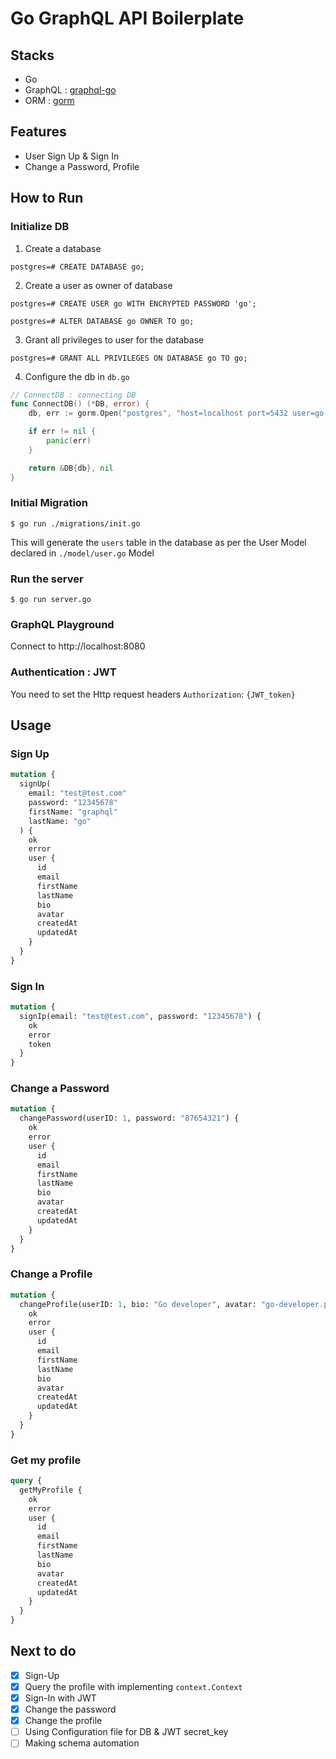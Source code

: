 # Go GraphQL API Boilerplate

## Stacks

- Go
- GraphQL : [graphql-go](https://github.com/graph-gophers/graphql-go)
- ORM : [gorm](https://github.com/jinzhu/gorm)

## Features

- User Sign Up & Sign In
- Change a Password, Profile

## How to Run

### Initialize DB

1. Create a database

```shell
postgres=# CREATE DATABASE go;
```

2. Create a user as owner of database

```shell
postgres=# CREATE USER go WITH ENCRYPTED PASSWORD 'go';

postgres=# ALTER DATABASE go OWNER TO go;
```

3. Grant all privileges to user for the database

```shell
postgres=# GRANT ALL PRIVILEGES ON DATABASE go TO go;
```

4. Configure the db in `db.go`

```go
// ConnectDB : connecting DB
func ConnectDB() (*DB, error) {
	db, err := gorm.Open("postgres", "host=localhost port=5432 user=go dbname=go password=go sslmode=disable")

	if err != nil {
		panic(err)
	}

	return &DB{db}, nil
}
```

### Initial Migration

```shell
$ go run ./migrations/init.go
```

This will generate the `users` table in the database as per the User Model declared in `./model/user.go` Model

### Run the server

```shell
$ go run server.go
```

### GraphQL Playground

Connect to http://localhost:8080

### Authentication : JWT

You need to set the Http request headers `Authorization`: `{JWT_token}`

## Usage

### Sign Up

```graphql
mutation {
  signUp(
    email: "test@test.com"
    password: "12345678"
    firstName: "graphql"
    lastName: "go"
  ) {
    ok
    error
    user {
      id
      email
      firstName
      lastName
      bio
      avatar
      createdAt
      updatedAt
    }
  }
}
```

### Sign In

```graphql
mutation {
  signIp(email: "test@test.com", password: "12345678") {
    ok
    error
    token
  }
}
```

### Change a Password

```graphql
mutation {
  changePassword(userID: 1, password: "87654321") {
    ok
    error
    user {
      id
      email
      firstName
      lastName
      bio
      avatar
      createdAt
      updatedAt
    }
  }
}
```

### Change a Profile

```graphql
mutation {
  changeProfile(userID: 1, bio: "Go developer", avatar: "go-developer.png") {
    ok
    error
    user {
      id
      email
      firstName
      lastName
      bio
      avatar
      createdAt
      updatedAt
    }
  }
}
```

### Get my profile

```graphql
query {
  getMyProfile {
    ok
    error
    user {
      id
      email
      firstName
      lastName
      bio
      avatar
      createdAt
      updatedAt
    }
  }
}
```

## Next to do

- [x] Sign-Up
- [x] Query the profile with implementing `context.Context`
- [x] Sign-In with JWT
- [x] Change the password
- [x] Change the profile
- [ ] Using Configuration file for DB & JWT secret_key
- [ ] Making schema automation
